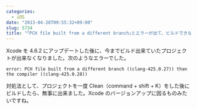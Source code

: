 ```yaml
---
categories:
  - iOS
date: "2013-04-28T09:55:32+09:00"
slug: 5734
title: "｢PCH file built from a different branch｣とエラーが出て、ビルドできない場合の対処法"
---
```


Xcode を 4.6.2 にアップデートした後に、今までビルド出来ていたプロジェクトが出来なくなりました。次のようなエラーでした。

```
error: PCH file built from a different branch ((clang-425.0.27)) than the compiler ((clang-425.0.28))
```

対処法として、プロジェクトを一度 Clean（command + shift + K）をした後にビルドしたら、無事に出来ました。Xcode のバージョンアップに因るものみたいですね。

